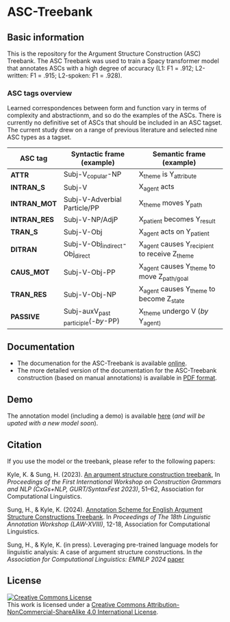# ASC-Treebank

## Basic information
This is the repository for the Argument Structure Construction (ASC) Treebank.
The ASC Treebank was used to train a Spacy transformer model that annotates ASCs with a high degree of accuracy (L1: F1 = .912; L2-written: F1 = .915; L2-spoken: F1 = .928). 

### ASC tags overview
Learned correspondences between form and function vary in terms of complexity and abstractionm, and so do the examples of the ASCs. There is currently no definitive set of ASCs that should be included in an ASC tagset. The current study drew on a range of previous literature and selected nine ASC types as a tagset. 

| **ASC tag**    | **Syntactic frame (example)**                      | **Semantic frame (example)**                                                |
|----------------|----------------------------------------------------|-----------------------------------------------------------------------------|
| **ATTR**       | Subj-V<sub>copular</sub>-NP                        | X<sub>theme</sub> is Y<sub>attribute</sub>                                 |
| **INTRAN_S**   | Subj-V                                             | X<sub>agent</sub> acts                                                      |
| **INTRAN_MOT** | Subj-V-Adverbial Particle/PP                                    | X<sub>theme</sub> moves Y<sub>path</sub>                                    |
| **INTRAN_RES** | Subj-V-NP/AdjP                                     | X<sub>patient</sub> becomes Y<sub>result</sub>                              |
| **TRAN_S**     | Subj-V-Obj                                         | X<sub>agent</sub> acts on Y<sub>patient</sub>                               |
| **DITRAN**     | Subj-V-Obj<sub>indirect</sub>-Obj<sub>direct</sub> | X<sub>agent</sub> causes Y<sub>recipient</sub> to receive Z<sub>theme</sub> |
| **CAUS_MOT**   | Subj-V-Obj-PP                                      | X<sub>agent</sub> causes Y<sub>theme</sub> to move Z<sub>path/goal</sub>    |
| **TRAN_RES**   | Subj-V-Obj-NP                                      | X<sub>agent</sub> causes Y<sub>theme</sub> to become Z<sub>state</sub>      |
| **PASSIVE**    | Subj-auxV<sub>past participle</sub>(-*by*-PP)      | X<sub>theme</sub> undergo V (*by* Y<sub>agent</sug>)                        |


## Documentation

- The documenation for the ASC-Treebank is available [online](https://asc-treebank.readthedocs.io/en/latest/).
- The more detailed version of the documentation for the ASC-Treebank construction (based on manual annotations) is available in [PDF format](./docs/PDFmanuals/ASC_manual_240301.pdf).

## Demo
The annotation model (including a demo) is available [here](https://huggingface.co/kriskyle/en_pipeline) (*and will be upated with a new model soon*).

## Citation
If you use the model or the treebank, please refer to the following papers:

Kyle, K. & Sung, H. (2023). [An argument structure construction treebank](https://aclanthology.org/2023.cxgsnlp-1.7/), In *Proceedings of the First International Workshop on Construction Grammars and NLP (CxGs+NLP, GURT/SyntaxFest 2023)*, 51–62, Association for Computational Linguistics.

Sung, H., & Kyle, K. (2024). [Annotation Scheme for English Argument Structure Constructions Treebank](https://aclanthology.org/2024.law-1.2/). In *Proceedings of The 18th Linguistic Annotation Workshop (LAW-XVIII)*, 12-18, Association for Computational Linguistics.

Sung, H., & Kyle, K. (in press). Leveraging pre-trained language models for linguistic analysis: A case of argument structure constructions. In *the Association for Computational Linguistics: EMNLP 2024* [paper](./24_ASC-EMNLP-dataset/Sung_Kyle_EMNLP24_camera_ready.pdf)

## License
<a rel="license" href="http://creativecommons.org/licenses/by-nc-sa/4.0/"><img alt="Creative Commons License" style="border-width:0" src="https://i.creativecommons.org/l/by-nc-sa/4.0/88x31.png" /></a><br />This work is licensed under a <a rel="license" href="http://creativecommons.org/licenses/by-nc-sa/4.0/">Creative Commons Attribution-NonCommercial-ShareAlike 4.0 International License</a>.







